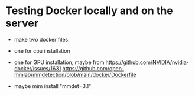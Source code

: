 # Testing Docker locally and on the server
* make two docker files:
* one for cpu installation
* one for GPU installation, maybe from https://github.com/NVIDIA/nvidia-docker/issues/1631
https://github.com/open-mmlab/mmdetection/blob/main/docker/Dockerfile

* maybe mim install "mmdet=3.1"